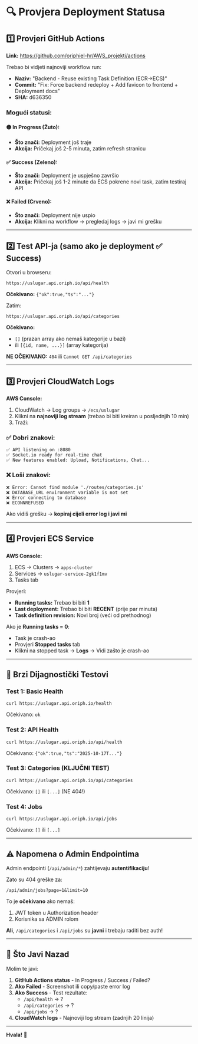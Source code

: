 # 🔍 Provjera Deployment Statusa

## 1️⃣ Provjeri GitHub Actions

**Link:** https://github.com/oriphiel-hr/AWS_projekti/actions

Trebao bi vidjeti najnoviji workflow run:
- **Naziv:** "Backend - Reuse existing Task Definition (ECR→ECS)"
- **Commit:** "Fix: Force backend redeploy + Add favicon to frontend + Deployment docs"
- **SHA:** d636350

### Mogući statusi:

#### 🟡 **In Progress (Žuto):**
- **Što znači:** Deployment još traje
- **Akcija:** Pričekaj još 2-5 minuta, zatim refresh stranicu

#### ✅ **Success (Zeleno):**
- **Što znači:** Deployment je uspješno završio
- **Akcija:** Pričekaj još 1-2 minute da ECS pokrene novi task, zatim testiraj API

#### ❌ **Failed (Crveno):**
- **Što znači:** Deployment nije uspio
- **Akcija:** Klikni na workflow → pregledaj logs → javi mi grešku

---

## 2️⃣ Test API-ja (samo ako je deployment ✅ Success)

Otvori u browseru:

```
https://uslugar.api.oriph.io/api/health
```

**Očekivano:** `{"ok":true,"ts":"..."}`

Zatim:

```
https://uslugar.api.oriph.io/api/categories
```

**Očekivano:** 
- `[]` (prazan array ako nemaš kategorije u bazi)
- ili `[{id, name, ...}]` (array kategorija)

**NE OČEKIVANO:** `404` ili `Cannot GET /api/categories`

---

## 3️⃣ Provjeri CloudWatch Logs

**AWS Console:**
1. CloudWatch → Log groups → `/ecs/uslugar`
2. Klikni na **najnoviji log stream** (trebao bi biti kreiran u posljednjih 10 min)
3. Traži:

### ✅ Dobri znakovi:
```
✅ API listening on :8080
✅ Socket.io ready for real-time chat
✅ New features enabled: Upload, Notifications, Chat...
```

### ❌ Loši znakovi:
```
❌ Error: Cannot find module './routes/categories.js'
❌ DATABASE_URL environment variable is not set
❌ Error connecting to database
❌ ECONNREFUSED
```

Ako vidiš grešku → **kopiraj cijeli error log i javi mi**

---

## 4️⃣ Provjeri ECS Service

**AWS Console:**
1. ECS → Clusters → `apps-cluster`
2. Services → `uslugar-service-2gk1f1mv`
3. Tasks tab

Provjeri:
- **Running tasks:** Trebao bi biti **1**
- **Last deployment:** Trebao bi biti **RECENT** (prije par minuta)
- **Task definition revision:** Novi broj (veći od prethodnog)

Ako je **Running tasks = 0**:
- Task je crash-ao
- Provjeri **Stopped tasks** tab
- Klikni na stopped task → **Logs** → Vidi zašto je crash-ao

---

## 🚨 Brzi Dijagnostički Testovi

### Test 1: Basic Health
```
curl https://uslugar.api.oriph.io/health
```
Očekivano: `ok`

### Test 2: API Health
```
curl https://uslugar.api.oriph.io/api/health
```
Očekivano: `{"ok":true,"ts":"2025-10-17T..."}`

### Test 3: Categories (KLJUČNI TEST)
```
curl https://uslugar.api.oriph.io/api/categories
```
Očekivano: `[]` ili `[...]` (NE 404!)

### Test 4: Jobs
```
curl https://uslugar.api.oriph.io/api/jobs
```
Očekivano: `[]` ili `[...]`

---

## ⚠️ Napomena o Admin Endpointima

Admin endpointi (`/api/admin/*`) zahtijevaju **autentifikaciju**!

Zato su 404 greške za:
```
/api/admin/jobs?page=1&limit=10
```

To je **očekivano** ako nemaš:
1. JWT token u Authorization header
2. Korisnika sa ADMIN rolom

**Ali**, `/api/categories` i `/api/jobs` su **javni** i trebaju raditi bez auth!

---

## 🎯 Što Javi Nazad

Molim te javi:

1. **GitHub Actions status** - In Progress / Success / Failed?
2. **Ako Failed** - Screenshot ili copy/paste error log
3. **Ako Success** - Test rezultate:
   - `/api/health` → ?
   - `/api/categories` → ?
   - `/api/jobs` → ?
4. **CloudWatch logs** - Najnoviji log stream (zadnjih 20 linija)

---

**Hvala!** 🙏

